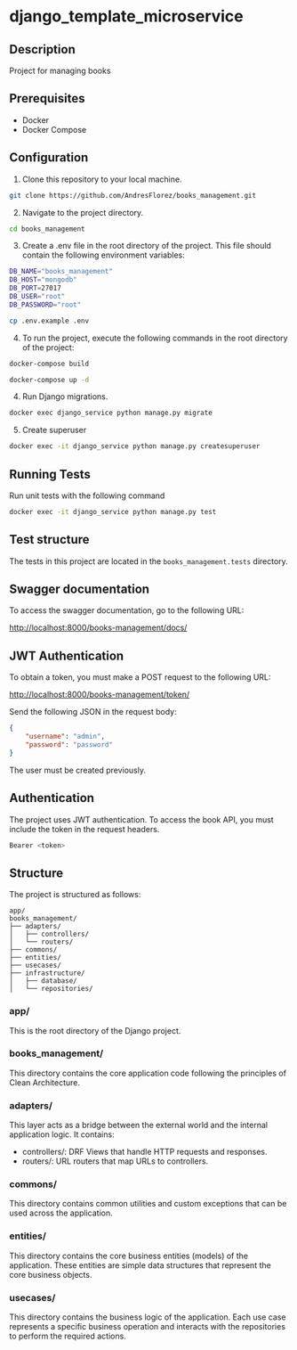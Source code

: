 # django_template_microservice

## Description

Project for managing books

## Prerequisites

- Docker
- Docker Compose

## Configuration

1. Clone this repository to your local machine.

```sh
git clone https://github.com/AndresFlorez/books_management.git
```

2. Navigate to the project directory.

```sh
cd books_management
```

3. Create a .env file in the root directory of the project. This file should contain the following environment variables:

```sh
DB_NAME="books_management"
DB_HOST="mongodb"
DB_PORT=27017
DB_USER="root"
DB_PASSWORD="root"
```

```sh
cp .env.example .env
```
4. To run the project, execute the following commands in the root directory of the project:

```bash
docker-compose build
```

```bash
docker-compose up -d
```

4. Run Django migrations.

```bash
docker exec django_service python manage.py migrate
```

5. Create superuser

```bash
docker exec -it django_service python manage.py createsuperuser
```


## Running Tests

Run unit tests with the following command

```bash
docker exec -it django_service python manage.py test
```

## Test structure
The tests in this project are located in the `books_management.tests` directory.


## Swagger documentation

To access the swagger documentation, go to the following URL:

[http://localhost:8000/books-management/docs/](http://localhost:8000/books-management/docs/)

## JWT Authentication

To obtain a token, you must make a POST request to the following URL:

[http://localhost:8000/books-management/token/](http://localhost:8000/books-management/token/)

Send the following JSON in the request body:

```json
{
    "username": "admin",
    "password": "password"
}
```

The user must be created previously.

## Authentication

The project uses JWT authentication. To access the book API, you must include the token in the request headers.

```bash
Bearer <token>
```

## Structure

The project is structured as follows:

```
app/
books_management/
├── adapters/
│   ├── controllers/
│   └── routers/
├── commons/
├── entities/
├── usecases/
├── infrastructure/
│   ├── database/
│   └── repositories/
```

### app/
This is the root directory of the Django project.

### books_management/
This directory contains the core application code following the principles of Clean Architecture.

### adapters/
This layer acts as a bridge between the external world and the internal application logic. It contains:

- controllers/: DRF Views that handle HTTP requests and responses.
- routers/: URL routers that map URLs to controllers.

### commons/
This directory contains common utilities and custom exceptions that can be used across the application.

### entities/
This directory contains the core business entities (models) of the application. These entities are simple data structures that represent the core business objects.

### usecases/
This directory contains the business logic of the application. Each use case represents a specific business operation and interacts with the repositories to perform the required actions.